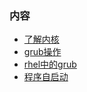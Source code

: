 
### 内容

- [了解内核](kernel.md)
- [grub操作](grub操作.md)
- [rhel中的grub](rhel.grub.md)
- [程序自启动](程序自启动.md)
